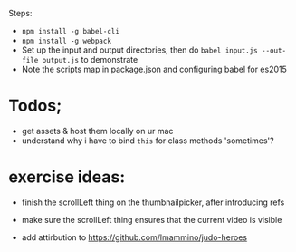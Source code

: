 Steps:

* <code>npm install -g babel-cli</code>
* `npm install -g webpack`
* Set up the input and output directories, then do  `babel input.js --out-file output.js` to demonstrate
* Note the scripts map in package.json and configuring babel for es2015



# Todos;

* get assets & host them locally on ur mac
* understand why i have to bind `this` for class methods 'sometimes'?


# exercise ideas:
* finish the scrollLeft thing on the thumbnailpicker, after introducing refs
* make sure the scrollLeft thing ensures that the current video is visible 

* add attirbution to https://github.com/lmammino/judo-heroes

